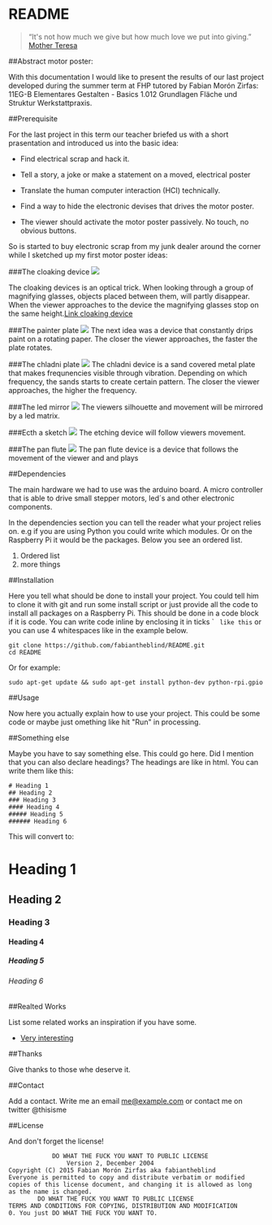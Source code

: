 README
======


> “It's not how much we give but how much love we put into giving.”   
> [Mother Teresa](https://en.wikipedia.org/wiki/Mother_Teresa)

##Abstract motor poster:  

With this documentation I would like to present the results of our last project developed during the summer term at FHP tutored by Fabian Morón Zirfas: 11EG-B Elementares Gestalten - Basics 1.012 Grundlagen Fläche und Struktur
Werkstattpraxis.


##Prerequisite  

For the last project in this term our teacher briefed us with a short prasentation and introduced us into the basic idea:

- Find electrical scrap and hack it.

- Tell a story, a joke or make a statement on a moved, electrical poster

- Translate the human computer interaction (HCI) technically.

- Find a way to hide the electronic devises that drives the motor poster.

- The viewer should activate the motor poster passively. No touch, no obvious buttons.      

So is started to buy electronic scrap from my junk dealer around the corner while I sketched up my first motor poster ideas:

###The cloaking device
![](images/2015_09_28_BIlder_Github_1920x1080.png)

The cloaking devices is an optical trick. When looking through a group of magnifying glasses, objects placed between them, will partly disappear. When the viewer approaches to the device the magnifying glasses stop on the same height.[Link cloaking device](http://www.rochester.edu/newscenter/watch-rochester-cloak-uses-ordinary-lenses-to-hide-objects-across-continuous-range-of-angles-70592/ )  

###The painter plate
![](images/2015_09_28_BIlder_Github_1920x10802.png)
The next idea was a device that constantly drips paint on a rotating paper. The closer the viewer approaches, the faster the plate rotates.

###The chladni plate
![](images/2015_09_28_BIlder_Github_1920x10804.png)
The chladni device is a sand covered metal plate that makes frequnencies visible through vibration. Depending on which frequency, the sands starts to create certain pattern. The closer the viewer approaches, the higher the frequency.       

###The led mirror
![](images/2015_09_28_BIlder_Github_1920x10805.png)
The viewers silhouette and movement will be mirrored by a led matrix.   

###Ecth a sketch
![](images/2015_09_28_BIlder_Github_1920x10806.png)
The etching device will follow viewers movement.

###The pan flute
![](images/2015_09_28_BIlder_Github_1920x10807.png)
The pan flute device is a device that follows the movement of the viewer and and plays  


##Dependencies  

The main hardware we had to use was the arduino board. A micro controller that is able to drive small stepper motors, led´s and other electronic components.



In the dependencies section you can tell the reader what your project relies on. e.g if you are using Python you could write which modules. Or on the Raspberry Pi it would be the packages. Below you see an ordered list.  

1. Ordered list  
2. more things  

##Installation  

Here you tell what should be done to install your project. You could tell him to clone it with git and run some install script or just provide all the code to install all packages on a Raspberry Pi. This should be done in a code block if it is code. You can write code inline by enclosing it in ticks \` ` like this` or you can use 4 whitespaces like in the example below.  

    git clone https://github.com/fabiantheblind/README.git
    cd README

Or for example:  

    sudo apt-get update && sudo apt-get install python-dev python-rpi.gpio

##Usage  

Now here you actually explain how to use your project. This could be some code or maybe just omething like hit "Run" in processing.  

##Something else  

Maybe you have to say something else. This could go here. Did I mention that you can also declare headings? The headings are like in html. You can write them like this:  

    # Heading 1
    ## Heading 2
    ### Heading 3
    #### Heading 4
    ##### Heading 5
    ###### Heading 6

This will convert to:  

# Heading 1
## Heading 2
### Heading 3
#### Heading 4
##### Heading 5
###### Heading 6

##Realted Works  

List some related works an inspiration if you have some.  

- [Very interesting](http://example.com)  

##Thanks  

Give thanks to those whe deserve it.  

##Contact  

Add a contact. Write me an email <me@example.com> or contact me on twitter @thisisme  

##License  

And don't forget the license!

                DO WHAT THE FUCK YOU WANT TO PUBLIC LICENSE
                    Version 2, December 2004
    Copyright (C) 2015 Fabian Morón Zirfas aka fabiantheblind
    Everyone is permitted to copy and distribute verbatim or modified
    copies of this license document, and changing it is allowed as long
    as the name is changed.
            DO WHAT THE FUCK YOU WANT TO PUBLIC LICENSE
    TERMS AND CONDITIONS FOR COPYING, DISTRIBUTION AND MODIFICATION
    0. You just DO WHAT THE FUCK YOU WANT TO.
